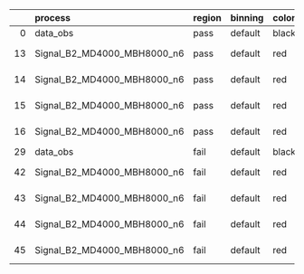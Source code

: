 |    | process                     | region   | binning   | color   | process_type   |   scale | variation   | source_filename                                                      | source_histname    | alias                       | title     |   combine_idx |     lnN |   shapes | syst_type   | direction   | variation_alias   |
|---:|:----------------------------|:---------|:----------|:--------|:---------------|--------:|:------------|:---------------------------------------------------------------------|:-------------------|:----------------------------|:----------|--------------:|--------:|---------:|:------------|:------------|:------------------|
|  0 | data_obs                    | pass     | default   | black   | DATA           |       1 | nominal     | ./histograms_for_2DAlphabet_v18//BH_Data.root                        | hpass              | Data                        | Data      |           nan | nan     |      nan | nan         | nan         | nan               |
| 13 | Signal_B2_MD4000_MBH8000_n6 | pass     | default   | red     | SIGNAL         |       1 | lumi        | ./histograms_for_2DAlphabet_v18//BH_Signal_B2_MD4000_MBH8000_n6.root | hpass              | Signal_B2_MD4000_MBH8000_n6 | BH signal |           nan |   1.016 |      nan | lnN         | nan         | nan               |
| 14 | Signal_B2_MD4000_MBH8000_n6 | pass     | default   | red     | SIGNAL         |       1 | SVM         | ./histograms_for_2DAlphabet_v18//BH_Signal_B2_MD4000_MBH8000_n6.root | hpass_SVMsyst_up   | Signal_B2_MD4000_MBH8000_n6 | BH signal |           nan | nan     |        1 | shapes      | Up          | SVMsyst           |
| 15 | Signal_B2_MD4000_MBH8000_n6 | pass     | default   | red     | SIGNAL         |       1 | SVM         | ./histograms_for_2DAlphabet_v18//BH_Signal_B2_MD4000_MBH8000_n6.root | hpass_SVMsyst_down | Signal_B2_MD4000_MBH8000_n6 | BH signal |           nan | nan     |        1 | shapes      | Down        | SVMsyst           |
| 16 | Signal_B2_MD4000_MBH8000_n6 | pass     | default   | red     | SIGNAL         |       1 | nominal     | ./histograms_for_2DAlphabet_v18//BH_Signal_B2_MD4000_MBH8000_n6.root | hpass              | Signal_B2_MD4000_MBH8000_n6 | BH signal |           nan | nan     |      nan | nan         | nan         | nan               |
| 29 | data_obs                    | fail     | default   | black   | DATA           |       1 | nominal     | ./histograms_for_2DAlphabet_v18//BH_Data.root                        | hfail              | Data                        | Data      |           nan | nan     |      nan | nan         | nan         | nan               |
| 42 | Signal_B2_MD4000_MBH8000_n6 | fail     | default   | red     | SIGNAL         |       1 | lumi        | ./histograms_for_2DAlphabet_v18//BH_Signal_B2_MD4000_MBH8000_n6.root | hfail              | Signal_B2_MD4000_MBH8000_n6 | BH signal |           nan |   1.016 |      nan | lnN         | nan         | nan               |
| 43 | Signal_B2_MD4000_MBH8000_n6 | fail     | default   | red     | SIGNAL         |       1 | SVM         | ./histograms_for_2DAlphabet_v18//BH_Signal_B2_MD4000_MBH8000_n6.root | hfail_SVMsyst_up   | Signal_B2_MD4000_MBH8000_n6 | BH signal |           nan | nan     |        1 | shapes      | Up          | SVMsyst           |
| 44 | Signal_B2_MD4000_MBH8000_n6 | fail     | default   | red     | SIGNAL         |       1 | SVM         | ./histograms_for_2DAlphabet_v18//BH_Signal_B2_MD4000_MBH8000_n6.root | hfail_SVMsyst_down | Signal_B2_MD4000_MBH8000_n6 | BH signal |           nan | nan     |        1 | shapes      | Down        | SVMsyst           |
| 45 | Signal_B2_MD4000_MBH8000_n6 | fail     | default   | red     | SIGNAL         |       1 | nominal     | ./histograms_for_2DAlphabet_v18//BH_Signal_B2_MD4000_MBH8000_n6.root | hfail              | Signal_B2_MD4000_MBH8000_n6 | BH signal |           nan | nan     |      nan | nan         | nan         | nan               |